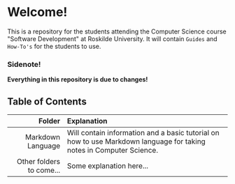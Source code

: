 # Welcome!

This is a repository for the students attending the Computer Science course "Software Development" at Roskilde University. It will contain `Guides` and `How-To's` for the students to use.

### Sidenote!
**Everything in this repository is due to changes!**

## Table of Contents

| **Folder**                  | **Explanation**                 
| --------------------------: | :------------------------------------------------- |
| Markdown Language           | Will contain information and a basic tutorial on how to use Markdown language for taking notes in Computer Science. 
| Other folders to come...    | Some explanation here...        
